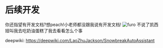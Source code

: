 # 后续开发
你还指望有开发文档?想peach!小老师都没跟我说有开发文档! ![furo](/furo.png)
不说了凯西娅叫我去吃奶油蛋糕了我去看看怎么个事

deepwiki: https://deepwiki.com/LaoZhuJackson/SnowbreakAutoAssistant
